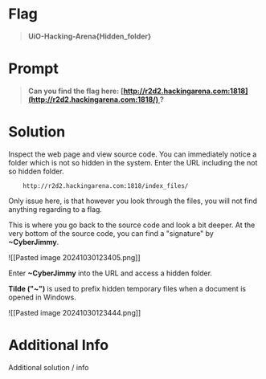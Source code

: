 # Flag

> **UiO-Hacking-Arena{Hidden_folder}**

# Prompt

> **Can you find the flag here: [http://r2d2.hackingarena.com:1818](http://r2d2.hackingarena.com:1818/) ?**

# Solution

Inspect the web page and view source code. You can immediately notice a folder which is not so hidden in the system. Enter the URL including the not so hidden folder.

```
	http://r2d2.hackingarena.com:1818/index_files/
```

Only issue here, is that however you look through the files, you will not find anything regarding to a flag.

This is where you go back to the source code and look a bit deeper. At the very bottom of the source code, you can find a "signature" by **~CyberJimmy**. 

![[Pasted image 20241030123405.png]]

Enter **~CyberJimmy** into the URL and access a hidden folder. 

**Tilde ("~")**  is used to prefix hidden temporary files when a document is opened in Windows.

![[Pasted image 20241030123444.png]]
# Additional Info

Additional solution / info